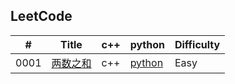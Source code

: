 ## LeetCode

| # | Title | c++ | python | Difficulty |
|---| ----- | ---------- | ---------- | ---------- |
|0001|[两数之和](https://leetcode-cn.com/problems/two-sum/) | c++ |[python](./src/1.两数之和/1.py) |Easy|
